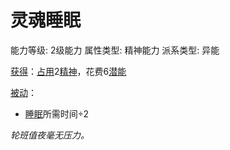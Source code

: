 # 灵魂睡眠

能力等级: 2级能力
属性类型: 精神能力
派系类型: 异能

<aside>

[获得](https://www.notion.so/1b3d619a067b8027ba38e2c1caf9d84b?pvs=21)：[占用](https://www.notion.so/1b3d619a067b8028a794de6ceed96ec0?pvs=21)2[精神](https://www.notion.so/1b3d619a067b800a8da5d96dd60be2b1?pvs=21)，花费6[潜能](https://www.notion.so/1b3d619a067b80c2bdb4c721adc30021?pvs=21)

</aside>

<aside>

[被动](https://www.notion.so/1b3d619a067b8041a000ebc294fff708?pvs=21)：

- [睡眠](https://www.notion.so/1b4d619a067b8055b62bfe5badddc625?pvs=21)所需时间÷2
</aside>

*轮班值夜毫无压力。*